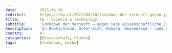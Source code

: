 ```yaml
---
date:          2021-04-18
redirect:      https://tkp.at/2021/04/18/lockdown-der-vernunft-gegen-jede-wissenschaftliche-erkenntnis-gegen-praktische-erfahrung/
title:         tp - Science & Technology
subtitle:      'Lockdown der Vernunft – gegen jede wissenschaftliche Erkenntnis, gegen praktische Erfahrung'
description:   'In Deutschland, Österreich, Kanada, Neuseeland – rund um die Welt gibt es Länder, die mit Lockdowns und Maskenpflicht glauben gegen Coronaviren  reüssieren zu können. Die Ablehnung wissenschaftlicher Erkenntnisse über Nutzlosigkeit und Schädlichkeit von Lockdowns und Masken wird immer unverständlicher. Selbst eindeutige praktische Beispiele bringen viele Politiker nicht dazu ihre Position zu überdenken. Das mag daran …'
country:       AT
categories:    [Wissenschaft, Studie]
tags:          [lockdown, maske]
---
```

